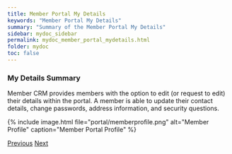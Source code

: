 ```yaml
---
title: Member Portal My Details
keywords: "Member Portal My Details"
summary: "Summary of the Member Portal My Details"
sidebar: mydoc_sidebar
permalink: mydoc_member_portal_mydetails.html
folder: mydoc
toc: false
---
```


### My Details Summary

Member CRM provides members with the option to edit (or request to edit) their details within the portal. A member is able to update their contact details, change passwords, address information, and security questions.

{% include image.html file="portal/memberprofile.png" alt="Member Profile" caption="Member Portal Profile" %}

<a class="btn btn-default btn-lg pull-left" href="mydoc_member_portal_dashboard.html" role="button">Previous</a>
<a class="btn btn-primary btn-lg pull-right" href="mydoc_member_portal_authorised_contacts.html" role="button">Next</a>
